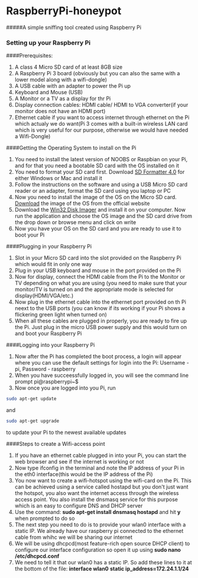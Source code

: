 # RaspberryPi-honeypot
#####A simple sniffing tool created using Raspberry Pi

### Setting up your Raspberry Pi

####Prerequisites:

1. A class 4 Micro SD card of at least 8GB size
2. A Raspberry Pi 3 board (obviously but you can also the same with a lower model along with a wifi-dongle)
3. A USB cable with an adapter to power the Pi up
4. Keyboard and Mouse (USB)
5. A Monitor or a TV as a display for thr Pi
6. Display connection cables: HDMI cable/ HDMI to VGA converter(if your monitor does not have an HDMI port)
7. Ethernet cable if you want to access internet through ethernet on the Pi which actualy we do want(Pi 3 comes with a built-in wireless LAN card which is very useful for our purpose, otherwise we would have needed a Wifi-Dongle)


####Getting the Operating System to install on the Pi

1. You need to install the latest version of NOOBS or Raspbian on your Pi, and for that you need a bootable SD card with the OS installed on it
2. You need to format your SD card first. Download [SD Formatter 4.0](https://www.sdcard.org/downloads/formatter_4/) for either Windows or Mac and install it
3. Follow the instructions on the software and using a USB Micro SD card reader or an adapter, format the SD card using you laptop or PC
4. Now you need to install the image of the OS on the Micro SD card. [Download](https://www.raspberrypi.org/downloads/) the image of the OS from the official website
5. Download the [Win32 Disk Imager](https://sourceforge.net/projects/win32diskimager/) and install it on your computer. Now run the application and choose the OS image and the SD card drive from the drop down or browse menu and click on write
6. Now you have your OS on the SD card and you are ready to use it to boot your Pi

####Plugging in your Raspberry Pi

1. Slot in your Micro SD card into the slot provided on the Raspberry Pi which would fit in only one way
2. Plug in your USB keyboard and mouse in the port provided on the Pi
3. Now for display, connect the HDMI cable from the Pi to the Monitor or TV depending on what you are using (you need to make sure that your monitor/TV is turned on and the appropriate mode is selected for display(HDMI/VGA/etc.)
4. Now plug in the ethernet cable into the ethernet port provided on th Pi neext to the USB ports (you can know if its working if your Pi shows a flickering green light when turned on)
5. When all these cables are plugged in properly, you are ready to fire up the Pi. Just plug in the micro USB power supply and this would turn on and boot your Raspberry Pi

####Logging into your Raspberry Pi

1. Now after the Pi has completed the boot process, a login will appear where you can use the default settings for login into the Pi: Username - pi, Password - raspberry
2. When you have succeessfully logged in, you will see the command line prompt pi@raspberrypi~$
3. Now once you are logged into you Pi, run
```bash 
sudo apt-get update 
``` 
and 
```bash 
sudo apt-get upgrade
``` 
to update your Pi to the newest available updates

####Steps to create a Wifi-access point

1. If you have an ethernet cable plugged in into your Pi, you can start the web browser and see if the internet is working or not
2. Now type ifconfig in the terminal and note the IP address of your Pi in the eth0 interface(this would be the IP address of the Pi)
3. You now want to create a wifi-hotspot using the wifi-card on the Pi. This can be achieved using a service called hostapd but you don't just want the hotspot, you also want the internet access through the wireless access point. You also install the dnsmasq service for this purpose which is an easy to configure DNS and DHCP server
4. Use the command: **sudo apt-get install dnsmasq hostapd** and hit **y** when prompted to do so
5. The next step you need to do is to provide your wlan0 interface with a static IP. We already have our raspberry pi connected to the ethernet cable from whihc we will be sharing our internet
6. We will be using dhcpcd(most feature-rich open source DHCP client) to configure our interface configuration so open it up using **sudo nano /etc/dhcpcd.conf**
7. We need to tell it that our wlan0 has a static IP. So add these lines to it at the bottom of the file:
  **interface wlan0**
    **static ip_address=172.24.1.1/24**
